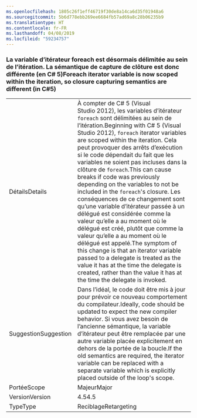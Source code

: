 ```yaml
---
ms.openlocfilehash: 1805c26f1eff46719f30de8a14ca6d35f01948a6
ms.sourcegitcommit: 5b6d778ebb269ee6684fb57ad69a8c28b06235b9
ms.translationtype: HT
ms.contentlocale: fr-FR
ms.lasthandoff: 04/08/2019
ms.locfileid: "59234757"
---
```

### <a name="foreach-iterator-variable-is-now-scoped-within-the-iteration-so-closure-capturing-semantics-are-different-in-c5"></a><span data-ttu-id="65a14-101">La variable d’itérateur foreach est désormais délimitée au sein de l’itération. La sémantique de capture de clôture est donc différente (en C# 5)</span><span class="sxs-lookup"><span data-stu-id="65a14-101">Foreach iterator variable is now scoped within the iteration, so closure capturing semantics are different (in C#5)</span></span>

|   |   |
|---|---|
|<span data-ttu-id="65a14-102">Détails</span><span class="sxs-lookup"><span data-stu-id="65a14-102">Details</span></span>|<span data-ttu-id="65a14-103">À compter de C# 5 (Visual Studio 2012), les variables d’itérateur <code>foreach</code> sont délimitées au sein de l’itération.</span><span class="sxs-lookup"><span data-stu-id="65a14-103">Beginning with C# 5 (Visual Studio 2012), <code>foreach</code> iterator variables are scoped within the iteration.</span></span> <span data-ttu-id="65a14-104">Cela peut provoquer des arrêts d’exécution si le code dépendait du fait que les variables ne soient pas incluses dans la clôture de <code>foreach</code>.</span><span class="sxs-lookup"><span data-stu-id="65a14-104">This can cause breaks if code was previously depending on the variables to not be included in the <code>foreach</code>'s closure.</span></span> <span data-ttu-id="65a14-105">Les conséquences de ce changement sont qu’une variable d’itérateur passée à un délégué est considérée comme la valeur qu’elle a au moment où le délégué est créé, plutôt que comme la valeur qu’elle a au moment où le délégué est appelé.</span><span class="sxs-lookup"><span data-stu-id="65a14-105">The symptom of this change is that an iterator variable passed to a delegate is treated as the value it has at the time the delegate is created, rather than the value it has at the time the delegate is invoked.</span></span>|
|<span data-ttu-id="65a14-106">Suggestion</span><span class="sxs-lookup"><span data-stu-id="65a14-106">Suggestion</span></span>|<span data-ttu-id="65a14-107">Dans l’idéal, le code doit être mis à jour pour prévoir ce nouveau comportement du compilateur.</span><span class="sxs-lookup"><span data-stu-id="65a14-107">Ideally, code should be updated to expect the new compiler behavior.</span></span> <span data-ttu-id="65a14-108">Si vous avez besoin de l’ancienne sémantique, la variable d’itérateur peut être remplacée par une autre variable placée explicitement en dehors de la portée de la boucle.</span><span class="sxs-lookup"><span data-stu-id="65a14-108">If the old semantics are required, the iterator variable can be replaced with a separate variable which is explicitly placed outside of the loop's scope.</span></span>|
|<span data-ttu-id="65a14-109">Portée</span><span class="sxs-lookup"><span data-stu-id="65a14-109">Scope</span></span>|<span data-ttu-id="65a14-110">Majeur</span><span class="sxs-lookup"><span data-stu-id="65a14-110">Major</span></span>|
|<span data-ttu-id="65a14-111">Version</span><span class="sxs-lookup"><span data-stu-id="65a14-111">Version</span></span>|<span data-ttu-id="65a14-112">4.5</span><span class="sxs-lookup"><span data-stu-id="65a14-112">4.5</span></span>|
|<span data-ttu-id="65a14-113">Type</span><span class="sxs-lookup"><span data-stu-id="65a14-113">Type</span></span>|<span data-ttu-id="65a14-114">Reciblage</span><span class="sxs-lookup"><span data-stu-id="65a14-114">Retargeting</span></span>|
